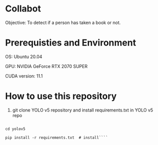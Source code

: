 # Collabot
Objective: To detect if a person has taken a book or not. 

# Prerequisties and Environment
OS: Ubuntu 20.04

GPU: NVIDIA GeForce RTX 2070 SUPER

CUDA version: 11.1

# How to use this repository
1. git clone YOLO v5 repository and install requirements.txt in YOLO v5 repo 
````git clone https://github.com/ultralytics/yolov5  # clone

cd yolov5
   
pip install -r requirements.txt  # install````

